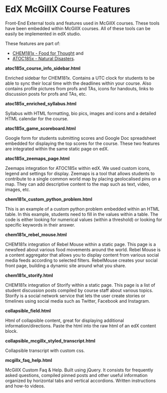 EdX McGillX Course Features
===============

Front-End External tools and features used in McGillX courses. These tools have been embedded within McGillX courses. All of these tools can be easily be implemented in edX studio.

These features are part of:

<ul><li><a href="https://www.edx.org/course/mcgillx/mcgillx-chem181x-food-thought-2806" target="_blank">CHEM181x - Food for Thought</a> and</li>
<li><a href="https://www.edx.org/course/mcgillx/mcgillx-atoc185x-natural-disasters-3881" target="_blank">ATOC185x - Natural Disasters</a>.</li>
</ul>



<strong>atoc185x_course_info_sidebar.html</strong>	

Enriched sidebar for CHEM181x. Contains a UTC clock for students to be able to sync their local time with the deadlines within your course. Also contains profile pictures from profs and TAs, icons for handouts, links to discussion posts for profs and TAs, etc.

<strong>atoc185x_enriched_syllabus.html</strong>

Syllabus with HTML formatting, bio pics, images and icons and a detailed HTML calendar for the course.

<strong>atoc185x_game_scoreboard.html</strong>

Google form for students submitting scores and Google Doc spreadsheet embedded for displaying the top scores for the course. These two features are integrated within the same static page on edX.

<strong>atoc185x_zeemaps_page.html</strong>

Zeemaps integration for ATOC185x within edX. We used custom icons, legend and settings for display. Zeemaps is a tool that allows students to contribute to a single common world map by placing geolocalised pins on a map. They can add descriptive content to the map such as text, video, images, etc.

<strong>chem181x_custom_python_problem.html</strong>

This is an example of a custom python problem embedded within an HTML table. In this example, students need to fill in the values within a table. The code is either looking for numerical values (within a threshold) or looking for specific keywords in their answer.

<strong>chem181x_rebel_mouse.html</strong>

CHEM181x integration of Rebel Mouse within a static page. This page is a newsfeed about various food movements around the world. Rebel Mouse is a content aggregator that allows you to display content from various social media feeds according to selected filters. RebelMouse creates your social front page, building a dynamic site around what you share.

<strong>chem181x_storify.html</strong>

CHEM181x integration of Storify within a static page. This page is a list of student discussion posts compiled by course staff about various topics. Storify is a social network service that lets the user create stories or timelines using social media such as Twitter, Facebook and Instagram.

<strong>collapsible_field.html</strong>

Html of collapsible content, great for displaying additional information/directions. Paste the html into the raw html of an edX content block.

<strong>collapsible_mcgillx_styled_transcript.html</strong>

Collapsible transcript with custom css.

<strong>mcgillx_faq_help.html</strong>

McGillX Custom Faq & Help. Built using jQuery. It consists for frequently asked questions, compiled pinned posts and other useful information organized by horizontal tabs and vertical accordions. Written instructions and how-to videos.
